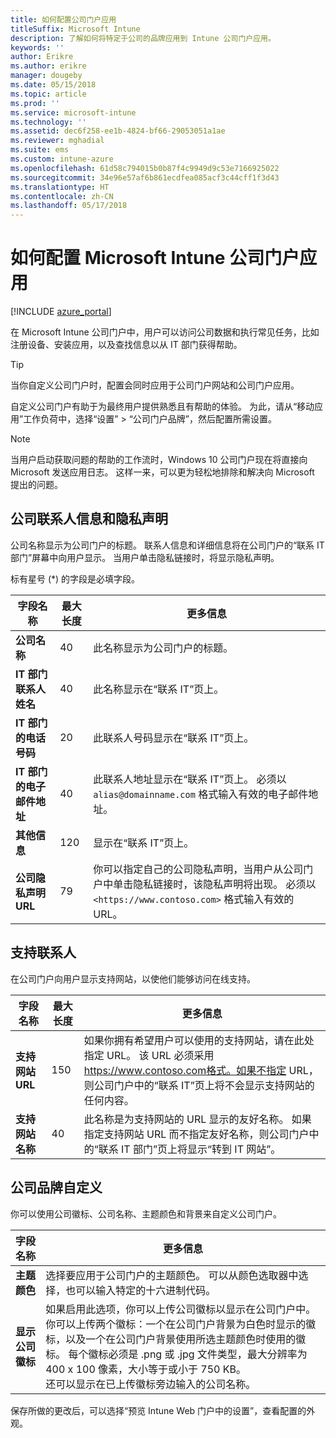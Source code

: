 ```yaml
---
title: 如何配置公司门户应用
titleSuffix: Microsoft Intune
description: 了解如何将特定于公司的品牌应用到 Intune 公司门户应用。
keywords: ''
author: Erikre
ms.author: erikre
manager: dougeby
ms.date: 05/15/2018
ms.topic: article
ms.prod: ''
ms.service: microsoft-intune
ms.technology: ''
ms.assetid: dec6f258-ee1b-4824-bf66-29053051a1ae
ms.reviewer: mghadial
ms.suite: ems
ms.custom: intune-azure
ms.openlocfilehash: 61d58c794015b0b87f4c9949d9c53e7166925022
ms.sourcegitcommit: 34e96e57af6b861ecdfea085acf3c44cff1f3d43
ms.translationtype: HT
ms.contentlocale: zh-CN
ms.lasthandoff: 05/17/2018
---
```

# <a name="how-to-configure-the-microsoft-intune-company-portal-app"></a>如何配置 Microsoft Intune 公司门户应用

[!INCLUDE [azure_portal](./includes/azure_portal.md)]

在 Microsoft Intune 公司门户中，用户可以访问公司数据和执行常见任务，比如注册设备、安装应用，以及查找信息以从 IT 部门获得帮助。        

> [!Tip]        
> 当你自定义公司门户时，配置会同时应用于公司门户网站和公司门户应用。       

自定义公司门户有助于为最终用户提供熟悉且有帮助的体验。 为此，请从“移动应用”工作负荷中，选择“设置” > “公司门户品牌”，然后配置所需设置。  

> [!Note]       
> 当用户启动获取问题的帮助的工作流时，Windows 10 公司门户现在将直接向 Microsoft 发送应用日志。 这样一来，可以更为轻松地排除和解决向 Microsoft 提出的问题。  

## <a name="company-contact-information-and-privacy-statement"></a>公司联系人信息和隐私声明        
公司名称显示为公司门户的标题。 联系人信息和详细信息将在公司门户的“联系 IT 部门”屏幕中向用户显示。 当用户单击隐私链接时，将显示隐私声明。

标有星号 (*) 的字段是必填字段。       


| 字段名称 | 最大长度 | 更多信息 |
|---|---|---|
|**公司名称**| 40 | 此名称显示为公司门户的标题。 |
|**IT 部门联系人姓名** | 40 | 此名称显示在“联系 IT”页上。 |
|**IT 部门的电话号码** | 20 | 此联系人号码显示在“联系 IT”页上。 |
|**IT 部门的电子邮件地址**| 40 | 此联系人地址显示在“联系 IT”页上。 必须以 `alias@domainname.com` 格式输入有效的电子邮件地址。 |
| **其他信息**|    120     | 显示在“联系 IT”页上。 |
| **公司隐私声明 URL** |     79     | 你可以指定自己的公司隐私声明，当用户从公司门户中单击隐私链接时，该隐私声明将出现。 必须以 `<https://www.contoso.com>` 格式输入有效的 URL。 |

## <a name="support-contacts"></a>支持联系人     
在公司门户向用户显示支持网站，以使他们能够访问在线支持。        

|字段名称|最大长度|更多信息|
|---|---|---|
|**支持网站 URL**|150|如果你拥有希望用户可以使用的支持网站，请在此处指定 URL。 该 URL 必须采用 https://www.contoso.com格式。如果不指定 URL，则公司门户中的“联系 IT”页上将不会显示支持网站的任何内容。|
|**支持网站名称**|40|此名称是为支持网站的 URL 显示的友好名称。 如果指定支持网站 URL 而不指定友好名称，则公司门户中的“联系 IT 部门”页上将显示“转到 IT 网站”。

## <a name="company-branding-customization"></a>公司品牌自定义       
你可以使用公司徽标、公司名称、主题颜色和背景来自定义公司门户。     

|字段名称|更多信息|
|---|---|
|**主题颜色**|选择要应用于公司门户的主题颜色。 可以从颜色选取器中选择，也可以输入特定的十六进制代码。|
|**显示公司徽标**|如果启用此选项，你可以上传公司徽标以显示在公司门户中。 你可以上传两个徽标：一个在公司门户背景为白色时显示的徽标，以及一个在公司门户背景使用所选主题颜色时使用的徽标。 每个徽标必须是 .png 或 .jpg 文件类型，最大分辨率为 400 x 100 像素，大小等于或小于 750 KB。<br>还可以显示在已上传徽标旁边输入的公司名称。|

保存所做的更改后，可以选择“预览 Intune Web 门户中的设置”，查看配置的外观。
